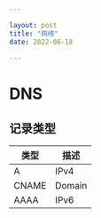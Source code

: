 ```yaml
---

layout: post
title: "网络"
date: 2022-06-18

---
```



# DNS

## 记录类型

| 类型  | 描述   |
| ----- | ------ |
| A     | IPv4   |
| CNAME | Domain |
| AAAA  | IPv6   |